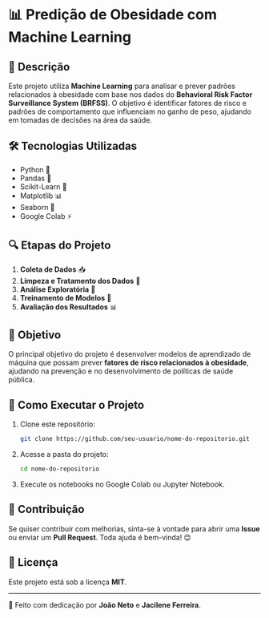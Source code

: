 # 📊 Predição de Obesidade com Machine Learning

## 📝 Descrição
Este projeto utiliza **Machine Learning** para analisar e prever padrões relacionados à obesidade com base nos dados do **Behavioral Risk Factor Surveillance System (BRFSS)**. O objetivo é identificar fatores de risco e padrões de comportamento que influenciam no ganho de peso, ajudando em tomadas de decisões na área da saúde.

## 🛠️ Tecnologias Utilizadas
- Python 🐍
- Pandas 🐼
- Scikit-Learn 🤖
- Matplotlib 📊
- Seaborn 🎨
- Google Colab ⚡

## 🔍 Etapas do Projeto
1. **Coleta de Dados** 📥
2. **Limpeza e Tratamento dos Dados** 🧹
3. **Análise Exploratória** 🔎
4. **Treinamento de Modelos** 🤖
5. **Avaliação dos Resultados** 📊

## 🎯 Objetivo
O principal objetivo do projeto é desenvolver modelos de aprendizado de máquina que possam prever **fatores de risco relacionados à obesidade**, ajudando na prevenção e no desenvolvimento de políticas de saúde pública.

## 🚀 Como Executar o Projeto
1. Clone este repositório:
   ```bash
   git clone https://github.com/seu-usuario/nome-do-repositorio.git
   ```
2. Acesse a pasta do projeto:
   ```bash
   cd nome-do-repositorio
   ```
     
3. Execute os notebooks no Google Colab ou Jupyter Notebook.

## 📢 Contribuição
Se quiser contribuir com melhorias, sinta-se à vontade para abrir uma **Issue** ou enviar um **Pull Request**. Toda ajuda é bem-vinda! 😊

## 📄 Licença
Este projeto está sob a licença **MIT**.

---
🚀 Feito com dedicação por **João Neto** e **Jacilene Ferreira**.

